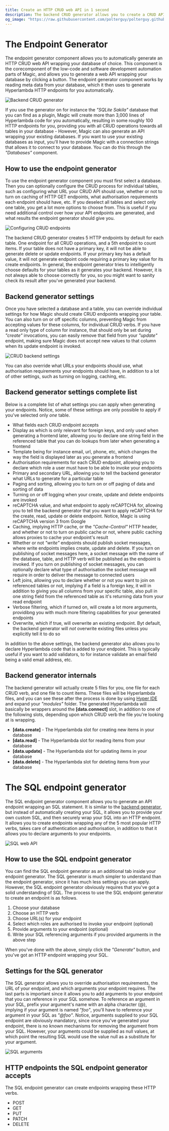 ```yaml
---
title: Create an HTTP CRUD web API in 1 second
description: The backend CRUD generator allows you to create a CRUD API wrapping your database in seconds. Magic will read meta data from your database, and automatically create all required code for you.
og_image: "https://raw.githubusercontent.com/polterguy/polterguy.github.io/master/images/backend-crud.jpg"
---
```


# The Endpoint Generator

The endpoint generator component allows you to automatically generate an HTTP CRUD web API wrapping your database
of choice. This component is the corecomponent of the low-code and software development automation parts of Magic,
and allows you to generate a web API wrapping your database by clicking a button. The endpoint generator component
works by reading meta data from your database, which it then uses to generate Hyperlambda HTTP endpoints for you
automatically.

![Backend CRUD generator](https://raw.githubusercontent.com/polterguy/polterguy.github.io/master/images/backend-crud.jpg)

If you use the generator on for instance the _"SQLite Sakila"_ database that you can find as a plugin,
Magic will create more than 3,000 lines of Hyperlambda code for you automatically, resulting in some
roughly 100 HTTP endpoints for you, providing you with all CRUD operations towards all
tables in your database - However, Magic can also generate an API wrapping your existing databases. If you
want to use your existing databases as input, you'll have to provide Magic with a connection strings
that allows it to connect to your database. You can do this through the _"Databases"_ component.

## How to use the endpoint generator

To use the endpoint generator component you must first select a database. Then you can optionally configure the
CRUD process for individual tables, such as configuring what URL your CRUD API should use, whether or
not to turn on caching of HTTP GET endpoints, what authorisation requirements each endpoint should have,
etc. If you deselect all tables and select only one table, you get a lot more options
to choose from. This is useful if you need additional control over how your API endpoints are generated,
and what results the endpoint generator should give you.

![Configuring CRUD endpoints](https://raw.githubusercontent.com/polterguy/polterguy.github.io/master/images/configuring-crud.jpg)

The backend CRUD generator creates 5 HTTP endpoints by default for each table. One endpoint
for all CRUD operations, and a 5th endpoint to count items. If your table does not have a primary key,
it will not be able to generate delete or update endpoints. If your primary key has a default value,
it will not generate endpoint code requiring a primary key value for its create endpoints. In general,
the endpoint generator tries to intelligently choose defaults for your tables as it generates your backend.
However, it is not always able to choose correctly for you, so you might want to sanity check its result
after you've generated your backend.

## Backend generator settings

Once you have selected a database and a table, you can override individual settings for how Magic should
create CRUD endpoints wrapping your table. You can also turn on or off specific columns, preventing Magic
from accepting values for these columns, for individual CRUD verbs. If you have a read only type of column
for instance, that should only be set during _"create"_ invocations, you can easily remove that field from
your _"update"_ endpoint, making sure Magic does not accept new values to that column when its update endpoint
is invoked.

![CRUD backend settings](https://raw.githubusercontent.com/polterguy/polterguy.github.io/master/images/crud-settings.jpg)

You can also override what URLs your endpoints should use, what authorisation requirements
your endpoints should have, in addition to a lot of other settings, such as turning on logging, caching, etc.

## Backend generator settings complete list

Below is a complete list of what settings you can apply when generating your endpoints. Notice, some of these
settings are only possible to apply if you've selected only _one_ table.

* What fields each CRUD endpoint accepts
* Display as which is only relevant for foreign keys, and only used when generating a frontend later, allowing you to declare one string field in the referenced table that you can do lookups from later when generating a frontend
* Template being for instance email, url, phone, etc, which changes the way the field is displayed later as you generate a frontend
* Authorisation requirements for each CRUD endpoint, allowing you to declare which role a user must have to be able to invoke your endpoints
* Primary and secondary URL, allowing you to tell the backend generator what URLs to generate for a particular table
* Paging and sorting, allowing you to turn on or off paging of data and sorting of data
* Turning on or off logging when your create, update and delete endpoints are invoked
* reCAPTCHA value, and what endpoint to apply reCAPTCHA for, allowing you to tell the backend generator that you want to apply reCAPTCHA for the create, read, update or delete endpoint. Notice, Magic is using reCAPTCHA version 3 from Google
* Caching, implying HTTP cache, or the _"Cache-Control"_ HTTP header, and whether or not to turn on public cache or not, where public caching allows proxies to cache your endpoint's result
* Whether or not _"write"_ endpoints should publish socket messages, where write endpoints implies create, update and delete. If you turn on publishing of socket messages here, a socket message with the name of the database, table, and HTTP verb will be published as the endpoint is invoked. If you turn on publishing of socket messages, you can optionally declare what type of authorisation the socket message will require in order to deliver the message to connected users
* Left joins, allowing you to declare whether or not you want to join on referenced tables or not, implying if a field is a foreign key, it will in addition to giving you all columns from your specific table, also pull in one string field from the referenced table as it's returning data from your read endpoint
* Verbose filtering, which if turned on, will create a lot more arguments, providibng you with much more filtering capabilities for your generated endpoints
* Overwrite, which if true, will overwrite an existing endpoint. Byt default, the backend generator will _not_ overwrite existing files unless you explicitly tell it to do so

In addition to the above settings, the backend generator also allows you to declare Hyperlambda code that is added to
your endpoint. This is typically useful if you want to add validators, to for instance validate an email field being a
valid email address, etc.

## Backend generator internals

The backend generator will actually create 5 files for you, one file for each CRUD verb, and one file to count items.
These files will be Hyperlambda files, and you can see these after the process is done by
using [Hyper IDE](/documentation/magic/components/hyper-ide) and expand your _"modules"_ folder. The generated Hyperlambda
will basically be wrappers around the **[data.connect]** slot, in addition to one of the following slots, depending
upon which CRUD verb the file you're looking at is wrapping.

* __[data.create]__ - The Hyperlambda slot for creating new items in your database
* __[data.read]__ - The Hyperlambda slot for reading items from your database
* __[data.update]__ - The Hyperlambda slot for updating items in your database
* __[data.delete]__ - The Hyperlambda slot for deleting items from your database


# The SQL endpoint generator

The SQL endpoint generator component allows you to generate an API endpoint wrapping an SQL statement.
It is similar to the [backend generator](/documentation/magic/components/crudifier/backend/), but instead of
automatically creating your SQL, it allows you to provide your own custom SQL, and then securely wrap your SQL into
an HTTP endpoint. It allows you to create endpoints wrapping any of the 5 most popular HTTP verbs, takes care of
authentication and authorisation, in addition to that it allows you to declare arguments to your endpoints.

![SQL web API](https://raw.githubusercontent.com/polterguy/polterguy.github.io/master/images/sql-web-api.jpg)

## How to use the SQL endpoint generator

You can find the SQL endpoint generator as an additional tab inside your endpoint generator. The SQL generator
is much simpler to understand than the endpoint generator, since it has much less settings you can apply.
However, the SQL endpoint generator obviously requires that you've got a solid understanding of SQL.
The process to use the SQL endpoint generator to create an endpoint is as follows.

1. Choose your database
2. Choose an HTTP verb
3. Choose URL(s) for your endpoint
4. Select which roles are authorised to invoke your endpoint (optional)
5. Provide arguments to your endpoint (optional)
6. Write your SQL referencing arguments if you provided arguments in the above step

When you've done with the above, simply click the _"Generate"_ button, and you've got an HTTP endpoint
wrapping your SQL.

## Settings for the SQL generator

The SQL generator allows you to override authorisation requirements, the URL of your endpoint, and which arguments
your endpoint requires. The last parts is important since it allows you to add arguments to your endpoint that
you can reference in your SQL somehow. To reference an argument in your SQL, prefix your argument's name with an alpha
character (@), implying if your argument is named _"foo"_, you'll have to reference your argument in your SQL
as _"@foo"_. Notice, arguments supplied to your SQL endpoint are obviously mandatory, since once you've generated
your endpoint, there is no known mechanisms for removing the argument from your SQL. However, your arguments
could be supplied as null values, at which point the resulting SQL would use the value null as a substitute
for your argument.

![SQL arguments](https://raw.githubusercontent.com/polterguy/polterguy.github.io/master/images/sql-arguments.jpg)

## HTTP endpoints the SQL endpoint generator accepts

The SQL endpoint generator can create endpoints wrapping these HTTP verbs.

* POST
* GET
* PUT
* PATCH
* DELETE
